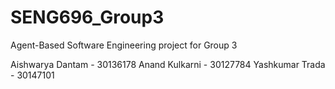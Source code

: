 # SENG696_Group3
Agent-Based Software Engineering project for Group 3

Aishwarya Dantam - 30136178
Anand Kulkarni - 30127784
Yashkumar Trada - 30147101
